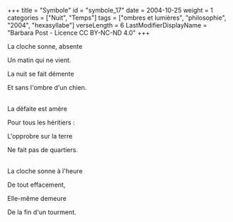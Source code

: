 +++
title = "Symbole"
id = "symbole_17"
date = 2004-10-25
weight = 1
categories = ["Nuit", "Temps"]
tags = ["ombres et lumières", "philosophie", "2004", "hexasyllabe"]
verseLength = 6
LastModifierDisplayName = "Barbara Post - Licence CC BY-NC-ND 4.0"
+++

La cloche sonne, absente

Un matin qui ne vient.

La nuit se fait démente

Et sans l'ombre d'un chien.

 \
La défaite est amère

Pour tous les héritiers :

L'opprobre sur la terre

Ne fait pas de quartiers.

 \
La cloche sonne à l'heure

De tout effacement,

Elle-même demeure

De la fin d'un tourment.
